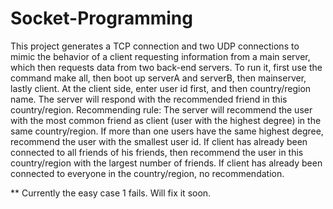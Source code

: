# Socket-Programming
This project generates a TCP connection and two UDP connections to mimic the behavior of a client requesting information from a main server, which then requests data from two back-end servers.
To run it, first use the command make all, then boot up serverA and serverB, then mainserver, lastly client.
At the client side, enter user id first, and then country/region name.
The server will respond with the recommended friend in this country/region.
Recommending rule:
  The server will recommend the user with the most common friend as client (user with the highest degree) in the same country/region.
  If more than one users have the same highest degree, recommend the user with the smallest user id.
  If client has already been connected to all friends of his friends, then recommend the user in this country/region with the largest number of friends.
  If client has already been connected to everyone in the country/region, no recommendation.

** Currently the easy case 1 fails. Will fix it soon.
